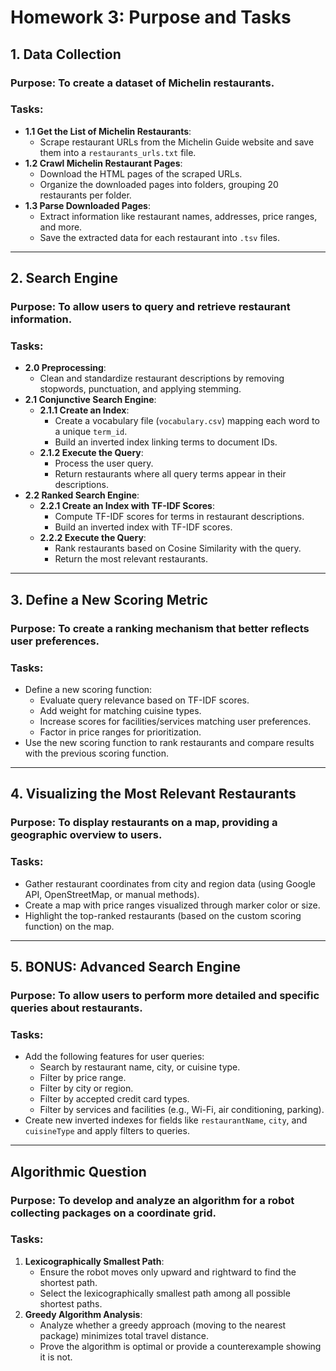 # Homework 3: Purpose and Tasks

## 1. Data Collection
### **Purpose**: To create a dataset of Michelin restaurants.
### **Tasks**:
- **1.1 Get the List of Michelin Restaurants**:
  - Scrape restaurant URLs from the Michelin Guide website and save them into a `restaurants_urls.txt` file.
- **1.2 Crawl Michelin Restaurant Pages**:
  - Download the HTML pages of the scraped URLs.
  - Organize the downloaded pages into folders, grouping 20 restaurants per folder.
- **1.3 Parse Downloaded Pages**:
  - Extract information like restaurant names, addresses, price ranges, and more.
  - Save the extracted data for each restaurant into `.tsv` files.

---

## 2. Search Engine
### **Purpose**: To allow users to query and retrieve restaurant information.
### **Tasks**:
- **2.0 Preprocessing**:
  - Clean and standardize restaurant descriptions by removing stopwords, punctuation, and applying stemming.
- **2.1 Conjunctive Search Engine**:
  - **2.1.1 Create an Index**:
    - Create a vocabulary file (`vocabulary.csv`) mapping each word to a unique `term_id`.
    - Build an inverted index linking terms to document IDs.
  - **2.1.2 Execute the Query**:
    - Process the user query.
    - Return restaurants where all query terms appear in their descriptions.
- **2.2 Ranked Search Engine**:
  - **2.2.1 Create an Index with TF-IDF Scores**:
    - Compute TF-IDF scores for terms in restaurant descriptions.
    - Build an inverted index with TF-IDF scores.
  - **2.2.2 Execute the Query**:
    - Rank restaurants based on Cosine Similarity with the query.
    - Return the most relevant restaurants.

---

## 3. Define a New Scoring Metric
### **Purpose**: To create a ranking mechanism that better reflects user preferences.
### **Tasks**:
- Define a new scoring function:
  - Evaluate query relevance based on TF-IDF scores.
  - Add weight for matching cuisine types.
  - Increase scores for facilities/services matching user preferences.
  - Factor in price ranges for prioritization.
- Use the new scoring function to rank restaurants and compare results with the previous scoring function.

---

## 4. Visualizing the Most Relevant Restaurants
### **Purpose**: To display restaurants on a map, providing a geographic overview to users.
### **Tasks**:
- Gather restaurant coordinates from city and region data (using Google API, OpenStreetMap, or manual methods).
- Create a map with price ranges visualized through marker color or size.
- Highlight the top-ranked restaurants (based on the custom scoring function) on the map.

---

## 5. BONUS: Advanced Search Engine
### **Purpose**: To allow users to perform more detailed and specific queries about restaurants.
### **Tasks**:
- Add the following features for user queries:
  - Search by restaurant name, city, or cuisine type.
  - Filter by price range.
  - Filter by city or region.
  - Filter by accepted credit card types.
  - Filter by services and facilities (e.g., Wi-Fi, air conditioning, parking).
- Create new inverted indexes for fields like `restaurantName`, `city`, and `cuisineType` and apply filters to queries.

---

## Algorithmic Question
### **Purpose**: To develop and analyze an algorithm for a robot collecting packages on a coordinate grid.
### **Tasks**:
1. **Lexicographically Smallest Path**:
   - Ensure the robot moves only upward and rightward to find the shortest path.
   - Select the lexicographically smallest path among all possible shortest paths.
2. **Greedy Algorithm Analysis**:
   - Analyze whether a greedy approach (moving to the nearest package) minimizes total travel distance.
   - Prove the algorithm is optimal or provide a counterexample showing it is not.
